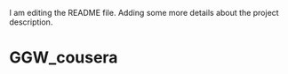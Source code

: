 I am editing the README file. Adding some more details about the project description.
# GGW_cousera
